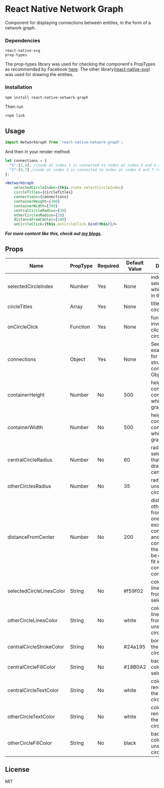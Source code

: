 # React Native Network Graph

Component for displaying connections between entities, in the form of a network graph.

### Dependencies
```
react-native-svg
prop-types
```

The prop-types library was used for checking the component's PropTypes as recommended by Facebook [here](https://facebook.github.io/react/docs/typechecking-with-proptypes.html). The other library([react-native-svg](https://github.com/react-native-community/react-native-svg)) was used for drawing the entities. 

### Installation
```bash
npm install react-native-network-graph
```

Then run 
```bash 
rnpm link
```

## Usage

```js
import NetworkGraph from 'react-native-network-graph';
```

And then in your render method:

```jsx
let connections = {
  "1":[2,4], //node at index 1 is connected to nodes at index 2 and 4 respectively.
  "2":[6,7] //node at index 2 is connected to nodes at index 6 and 7 respectively.
};

<NetworkGraph
    selectedCircleIndex={this.state.selectCircleIndex}
    circleTitles={circleTitles}
    connections={connections}
    containerHeight={300}
    containerWidth={300}
    centralCircleRadius={30}
    otherCirclesRadius={20}
    distanceFromCenter={100}
    onCircleClick={this.onCircleClick.bind(this)}/>
```
***For more content like this, check out [my blogs]( https://crazysigma.com/blogs/).***

## Props

Name | PropType | Required | Default Value | Description
--- | --- | --- | --- | ---
selectedCircleIndex | Number | Yes | None | index of the selected circle which is drawn in the center
circleTitles | Array | Yes | None | titles of all the circles.
onCircleClick | Function | Yes | None | function that is invoked on clicking the circle
connections | Object | Yes | None | See the example usage for the data structure of the  connections Object. 
containerHeight | Number | No | 500 | height of content container inside which the graph is drawn
containerWidth | Number | No | 500 | height of content container inside which the graph is drawn
centralCircleRadius | Number | No | 60 | radius of the selected circle that is to be drawn in the center
otherCirclesRadius | Number | No | 35 | radius of all the unselected circles.
distanceFromCenter | Number | No | 200 | distance of other circles from the central one. If this exceeds containerHeight and containerWidth, the graph will be cropped to fit inside the content container view.
selectedCircleLinesColor | String | No | #f59f02 | color of the lines emitting from the selected circle
otherCircleLinesColor | String | No | white | color of the lines emitting from unselected circles
centralCircleStrokeColor | String | No | #24a195 | border color of the selected circle
centralCircleFillColor | String | No | #18B0A2 | background color of the selected circle
centralCircleTextColor | String | No | white | color of the text rendered inside the selected circle
otherCircleTextColor | String | No | white | color of the text rendered inside the unselected circles
otherCircleFillColor | String | No | black | background color of the unselected circles

## License
MIT
